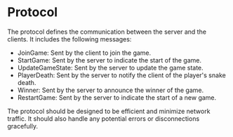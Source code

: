 # Protocol

The protocol defines the communication between the server and the clients. It includes the following messages:

- JoinGame: Sent by the client to join the game.
- StartGame: Sent by the server to indicate the start of the game.
- UpdateGameState: Sent by the server to update the game state.
- PlayerDeath: Sent by the server to notify the client of the player's snake death.
- Winner: Sent by the server to announce the winner of the game.
- RestartGame: Sent by the server to indicate the start of a new game.

The protocol should be designed to be efficient and minimize network traffic. It should also handle any potential errors or disconnections gracefully.